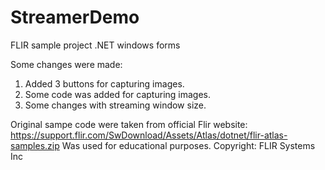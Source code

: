 # StreamerDemo
FLIR sample project .NET windows forms

Some changes were made:
1) Added 3 buttons for capturing images.
2) Some code was added for capturing images.
3) Some changes with streaming window size.


Original sampe code were taken from official Flir website: https://support.flir.com/SwDownload/Assets/Atlas/dotnet/flir-atlas-samples.zip
Was used for educational purposes.
Copyright: FLIR Systems Inc
